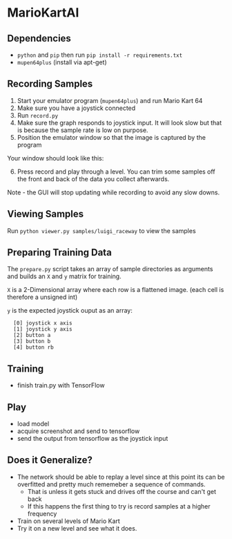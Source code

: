 MarioKartAI
===========

Dependencies
------------
* `python` and `pip` then run `pip install -r requirements.txt`
* `mupen64plus` (install via apt-get)


Recording Samples
-----------------
1. Start your emulator program (`mupen64plus`) and run Mario Kart 64
2. Make sure you have a joystick connected
3. Run `record.py`
4. Make sure the graph responds to joystick input. It will look slow but that is because the sample rate is low on purpose.
5. Position the emulator window so that the image is captured by the program

Your window should look like this:

6. Press record and play through a level. You can trim some samples off the front and back of the data you collect afterwards.

Note - the GUI will stop updating while recording to avoid any slow downs.


Viewing Samples
---------------
Run `python viewer.py samples/luigi_raceway` to view the samples


Preparing Training Data
-----------------------

The `prepare.py` script takes an array of sample directories as arguments and builds an `X` and `y` matrix for training.

`X` is a 2-Dimensional array where each row is a flattened image. (each cell is therefore a unsigned int)

`y` is the expected joystick ouput as an array:

```
  [0] joystick x axis
  [1] joystick y axis
  [2] button a
  [3] button b
  [4] button rb
```


Training
--------
* finish train.py with TensorFlow


Play
----
* load model
* acquire screenshot and send to tensorflow
* send the output from tensorflow as the joystick input


Does it Generalize?
-------------------
* The network should be able to replay a level since at this point its can be overfitted and pretty much rememeber a sequence of commands.
  * That is unless it gets stuck and drives off the course and can't get back
  * If this happens the first thing to try is record samples at a higher frequency
* Train on several levels of Mario Kart
* Try it on a new level and see what it does.
